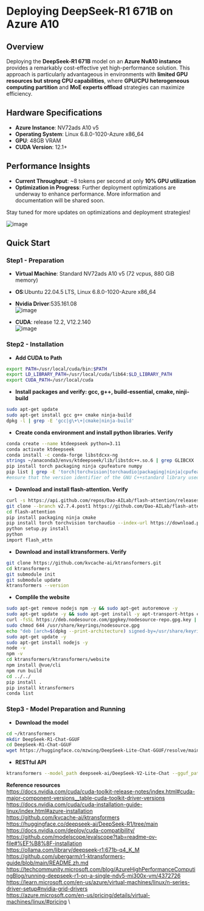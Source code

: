 # Deploying DeepSeek-R1 671B on Azure A10

## Overview
Deploying the **DeepSeek-R1 671B** model on an **Azure NvA10 instance** provides a remarkably cost-effective yet high-performance solution. 
This approach is particularly advantageous in environments with **limited GPU resources but strong CPU capabilities**, where **GPU/CPU heterogeneous computing partition** and **MoE experts offload** strategies can maximize efficiency.
## Hardware Specifications
- **Azure Instance**: NV72ads A10 v5
- **Operating System**: Linux 6.8.0-1020-Azure x86_64
- **GPU**: 48GB VRAM
- **CUDA Version**: 12.1+

## Performance Insights
- **Current Throughput**: ~8 tokens per second at only **10% GPU utilization**
- **Optimization in Progress**: Further deployment optimizations are underway to enhance performance. More information and documentation will be shared soon.

Stay tuned for more updates on optimizations and deployment strategies!

![image](https://github.com/user-attachments/assets/0d18299b-4837-4e32-ade6-e55ab7c8eb70)



## Quick Start

### Step1 - Preparation
- **Virtual Machine**: Standard NV72ads A10 v5 (72 vcpus, 880 GiB memory)
- **OS**:Ubuntu 22.04.5 LTS, Linux 6.8.0-1020-Azure x86_64
- **Nvidia Driver**:535.161.08 \
![image](https://github.com/user-attachments/assets/7a568c2f-c262-4a29-9a96-8291f5005dea)

- **CUDA**: release 12.2, V12.2.140 \
![image](https://github.com/user-attachments/assets/b40e0b50-cddc-40fd-8138-67bff067426c)



### Step2 - Installation
- **Add CUDA to Path**
```bash
export PATH=/usr/local/cuda/bin:$PATH
export LD_LIBRARY_PATH=/usr/local/cuda/lib64:$LD_LIBRARY_PATH
export CUDA_PATH=/usr/local/cuda
```

- **Install packages and verify: gcc, g++, build-essential, cmake, ninji-build**
```bash
sudo apt-get update
sudo apt-get install gcc g++ cmake ninja-build
dpkg -l | grep -E 'gcc|g\+\+|cmake|ninja-build'
```

- **Create conda environment and install python libraries. Verify**
```bash
conda create --name ktdeepseek python=3.11
conda activate ktdeepseek
conda install -c conda-forge libstdcxx-ng
strings ~/anaconda3/envs/ktdeepseek/lib/libstdc++.so.6 | grep GLIBCXX
pip install torch packaging ninja cpufeature numpy
pip list | grep -E 'torch|torchvision|torchaudio|packaging|ninja|cpufeature|numpy'
#ensure that the version identifier of the GNU C++standard library used by Anaconda includes GLIBCXX-3.4.32
```

- **Download and install flash-attention. Verify**
```bash
curl -s https://api.github.com/repos/Dao-AILab/flash-attention/releases | grep "tag_name" | head -1
git clone --branch v2.7.4.post1 https://github.com/Dao-AILab/flash-attention.git
cd flash-attention
pip install packaging ninja cmake
pip install torch torchvision torchaudio --index-url https://download.pytorch.org/whl/cu126
python setup.py install
python
import flash_attn
```

- **Download and install ktransformers. Verify**
```bash
git clone https://github.com/kvcache-ai/ktransformers.git
cd ktransformers
git submodule init
git submodule update
ktransformers --version
```

- **Complile the website**
```bash
sudo apt-get remove nodejs npm -y && sudo apt-get autoremove -y
sudo apt-get update -y && sudo apt-get install -y apt-transport-https ca-certificates curl gnupg
curl -fsSL https://deb.nodesource.com/gpgkey/nodesource-repo.gpg.key | sudo gpg --dearmor -o /usr/share/keyrings/nodesource.gpg
sudo chmod 644 /usr/share/keyrings/nodesource.gpg
echo "deb [arch=$(dpkg --print-architecture) signed-by=/usr/share/keyrings/nodesource.gpg] https://deb.nodesource.com/node_23.x nodistro main" | sudo tee /etc/apt/sources.list.d/nodesource.list
sudo apt-get update -y
sudo apt-get install nodejs -y
node -v
npm -v
cd ktransformers/ktransformers/website
npm install @vue/cli
npm run build
cd ../../
pip install .
pip install ktransformers
conda list
```

### Step3 - Model Preparation and Running
- **Download the model**
```bash
cd ~/ktransformers
mkdir DeepSeek-R1-Chat-GGUF
cd DeepSeek-R1-Chat-GGUF
wget https://huggingface.co/mzwing/DeepSeek-Lite-Chat-GGUF/resolve/main/DeepSeek-Lite-Chat.Q4_K_M.gguf -O DeepSeek-Lite-Chat.Q4_K_M.gguf
```
- **RESTful API**
```bash
ktransformers --model_path deepseek-ai/DeepSeek-V2-Lite-Chat --gguf_path /path/to/DeepSeek-V2-Lite-Chat-GGUF  --port 10002 --web True
```



**Reference resources**\
https://docs.nvidia.com/cuda/cuda-toolkit-release-notes/index.html#cuda-major-component-versions__table-cuda-toolkit-driver-versions \
https://docs.nvidia.com/cuda/cuda-installation-guide-linux/index.html#azure-installation \
https://github.com/kvcache-ai/ktransformers \
https://huggingface.co/deepseek-ai/DeepSeek-R1/tree/main \
https://docs.nvidia.com/deploy/cuda-compatibility/ \
https://github.com/modelscope/evalscope?tab=readme-ov-file#%EF%B8%8F-installation \
https://ollama.com/library/deepseek-r1:671b-q4_K_M \
https://github.com/ubergarm/r1-ktransformers-guide/blob/main/README.zh.md \
https://techcommunity.microsoft.com/blog/AzureHighPerformanceComputingBlog/running-deepseek-r1-on-a-single-ndv5-mi300x-vm/4372726 \
https://learn.microsoft.com/en-us/azure/virtual-machines/linux/n-series-driver-setup#nvidia-grid-drivers \
https://azure.microsoft.com/en-us/pricing/details/virtual-machines/linux/#pricing \

